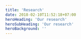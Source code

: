 ```yaml
---
title: 'Research'
date: 2018-02-10T11:52:18+07:00
heroHeading: 'Our research'
heroSubHeading: 'Our research'
heroBackground: ''
---
```

